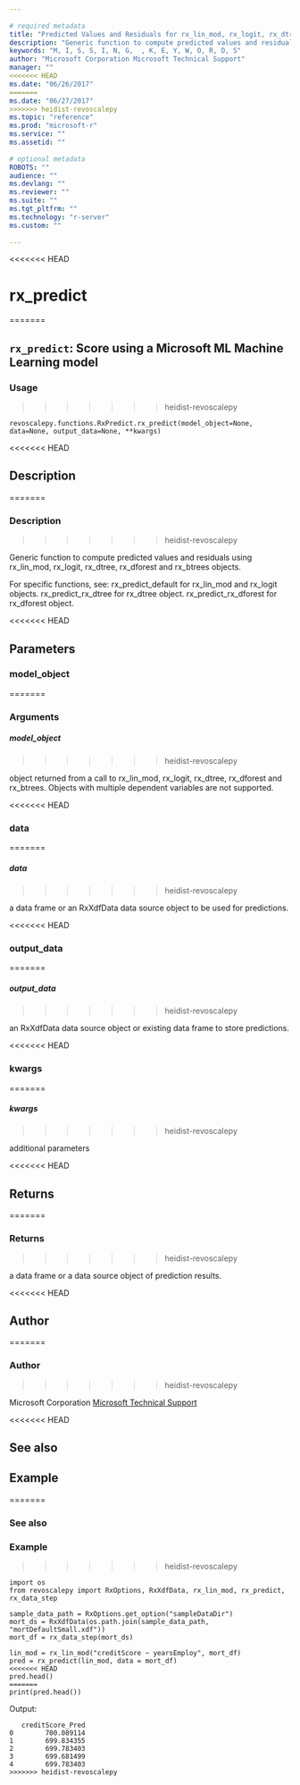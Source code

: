```yaml
--- 
 
# required metadata 
title: "Predicted Values and Residuals for rx_lin_mod, rx_logit, rx_dtree," 
description: "Generic function to compute predicted values and residuals using" 
keywords: "M, I, S, S, I, N, G,  , K, E, Y, W, O, R, D, S" 
author: "Microsoft Corporation Microsoft Technical Support" 
manager: "" 
<<<<<<< HEAD
ms.date: "06/26/2017" 
=======
ms.date: "06/27/2017" 
>>>>>>> heidist-revoscalepy
ms.topic: "reference" 
ms.prod: "microsoft-r" 
ms.service: "" 
ms.assetid: "" 
 
# optional metadata 
ROBOTS: "" 
audience: "" 
ms.devlang: "" 
ms.reviewer: "" 
ms.suite: "" 
ms.tgt_pltfrm: "" 
ms.technology: "r-server" 
ms.custom: "" 
 
---
```


<<<<<<< HEAD
# rx_predict
=======
## ``rx_predict``: Score using a Microsoft ML Machine Learning model


### Usage
>>>>>>> heidist-revoscalepy



```
revoscalepy.functions.RxPredict.rx_predict(model_object=None, data=None, output_data=None, **kwargs)
```




<<<<<<< HEAD
## Description
=======
### Description
>>>>>>> heidist-revoscalepy

Generic function to compute predicted values and residuals using
rx_lin_mod, rx_logit, rx_dtree, rx_dforest and rx_btrees objects.

For specific functions, see:
    rx_predict_default for rx_lin_mod and rx_logit objects.
    rx_predict_rx_dtree for rx_dtree object.
    rx_predict_rx_dforest for rx_dforest object.


<<<<<<< HEAD
## Parameters


### model_object
=======
### Arguments


##### model_object
>>>>>>> heidist-revoscalepy

object returned from a call to rx_lin_mod, rx_logit, rx_dtree,
rx_dforest and rx_btrees. Objects with multiple dependent variables are not
supported.


<<<<<<< HEAD
### data
=======
##### data
>>>>>>> heidist-revoscalepy

a data frame or an RxXdfData data source object to be used for predictions.


<<<<<<< HEAD
### output_data
=======
##### output_data
>>>>>>> heidist-revoscalepy

an RxXdfData data source object or existing data frame to store predictions.


<<<<<<< HEAD
### kwargs
=======
##### kwargs
>>>>>>> heidist-revoscalepy

additional parameters


<<<<<<< HEAD
## Returns
=======
### Returns
>>>>>>> heidist-revoscalepy

a data frame or a data source object of prediction results.


<<<<<<< HEAD
## Author
=======
### Author
>>>>>>> heidist-revoscalepy

Microsoft Corporation [Microsoft Technical Support](https://go.microsoft.com/fwlink/?LinkID=698556&clcid=0x409.md)


<<<<<<< HEAD
## See also


## Example
=======
### See also


### Example
>>>>>>> heidist-revoscalepy



```
import os
from revoscalepy import RxOptions, RxXdfData, rx_lin_mod, rx_predict, rx_data_step

sample_data_path = RxOptions.get_option("sampleDataDir")
mort_ds = RxXdfData(os.path.join(sample_data_path, "mortDefaultSmall.xdf"))
mort_df = rx_data_step(mort_ds)

lin_mod = rx_lin_mod("creditScore ~ yearsEmploy", mort_df)
pred = rx_predict(lin_mod, data = mort_df)
<<<<<<< HEAD
pred.head()
=======
print(pred.head())
```


Output:



```
   creditScore_Pred
0        700.089114
1        699.834355
2        699.783403
3        699.681499
4        699.783403
>>>>>>> heidist-revoscalepy
```

